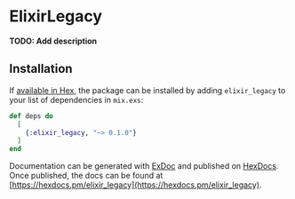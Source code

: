 # ElixirLegacy

**TODO: Add description**

## Installation

If [available in Hex](https://hex.pm/docs/publish), the package can be installed
by adding `elixir_legacy` to your list of dependencies in `mix.exs`:

```elixir
def deps do
  [
    {:elixir_legacy, "~> 0.1.0"}
  ]
end
```

Documentation can be generated with [ExDoc](https://github.com/elixir-lang/ex_doc)
and published on [HexDocs](https://hexdocs.pm). Once published, the docs can
be found at [https://hexdocs.pm/elixir_legacy](https://hexdocs.pm/elixir_legacy).

